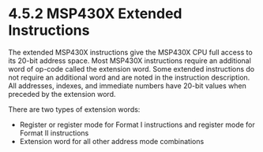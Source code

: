 # 4.5.2 MSP430X Extended Instructions

The extended MSP430X instructions give the MSP430X CPU full access to its 20-bit address space. Most MSP430X
instructions require an additional word of op-code called the extension word. Some extended instructions do not
require an additional word and are noted in the instruction description. All addresses, indexes, and immediate
numbers have 20-bit values when preceded by the extension word.

There are two types of extension words:

- Register or register mode for Format I instructions and register mode for Format II instructions
- Extension word for all other address mode combinations


